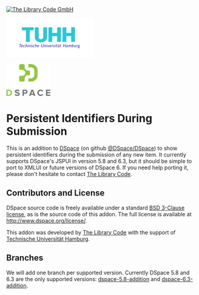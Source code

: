 [![The Library Code GmbH](https://the-library-code.de/the_library_code_gmbh.png)](https://www.the-library-code.de)

[![TUHH](TUHH-Logo.png)](https://www.tuhh.de)

[![DSpace Logo](dspace_logo.png)](http://www.dspace.org)

# Persistent Identifiers During Submission

This is an addition to [DSpace](http://www.dspace.org) (on github [@DSpace/DSpace](https://github.com/DSpace/DSpace)) to show persistent identifiers during the submission of any new item. It currently supports DSpace's JSPUI in version 5.8 and 6.3, but it should be simple to port to XMLUI or future versions of DSpace 6. If you need help porting it, please don't hesitate to contact [The Library Code](https://www.the-library-code.de).

## Contributors and License

DSpace source code is freely available under a standard [BSD 3-Clause license](https://opensource.org/licenses/BSD-3-Clause), as is the source code of this addon. The full license is available at http://www.dspace.org/license/.

This addon was developed by [The Library Code](https://www.the-library-code.de) with the support of [Technische Universität Hamburg](https://www.tuhh.de).

## Branches

We will add one branch per supported version. Currently DSpace 5.8 and 6.3 are the only supported versions: [dspace-5.8-addition](https://github.com/the-library-code/identifiers-enduring-submission/tree/dspace-5.8-addition) and [dspace-6.3-addition](https://github.com/the-library-code/identifiers-enduring-submission/tree/dspace-6.3-addition).


